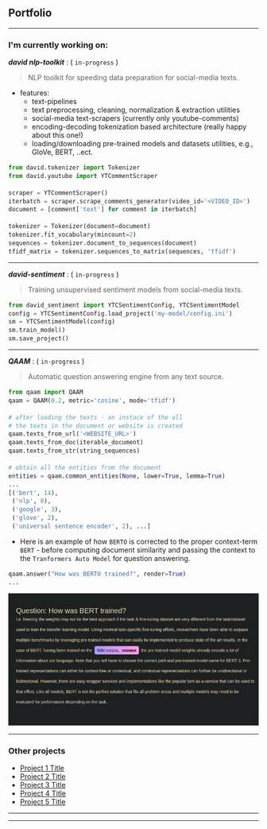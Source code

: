 ## Portfolio

---

### I'm currently working on:

***david nlp-toolkit*** : ( `in-progress` )

> NLP toolkit for speeding data preparation for social-media texts.

- features:
  - text-pipelines
  - text preprocessing, cleaning, normalization & extraction utilities
  - social-media text-scrapers (currently only youtube-comments)
  - encoding-decoding tokenization based architecture (really happy about this one!)
  - loading/downloading pre-trained models and datasets utilities, e.g., GloVe, BERT, ..ect.

```python
from david.tokenizer import Tokenizer
from david.youtube import YTCommentScraper

scraper = YTCommentScraper()
iterbatch = scraper.scrape_comments_generator(video_id='<VIDEO_ID>')
document = [comment['text'] for comment in iterbatch]

tokenizer = Tokenizer(document=document)
tokenizer.fit_vocabulary(mincount=2)
sequences = tokenizer.document_to_sequences(document)
tfidf_matrix = tokenizer.sequences_to_matrix(sequences, 'tfidf')

```
---

***david-sentiment*** : ( `in-progress` )

> Training unsupervised sentiment models from social-media texts.

```python
from david_sentiment import YTCSentimentConfig, YTCSentimentModel
config = YTCSentimentConfig.load_project('my-model/config.ini')
sm = YTCSentimentModel(config)
sm.train_model()
sm.save_project()
```
---

***QAAM***  : ( `in-progress` )

> Automatic question answering engine from any text source.

```python
from qaam import QAAM
qaam = QAAM(0.2, metric='cosine', mode='tfidf')

# after loading the texts - an instace of the all
# the texts in the document or website is created
qaam.texts_from_url('<WEBSITE_URL>')
qaam.texts_from_doc(iterable_document)
qaam.texts_from_str(string_sequences)

# obtain all the entities from the document
entities = qaam.common_entities(None, lower=True, lemma=True)
...
[('bert', 14),
 ('nlp', 8),
 ('google', 3),
 ('glove', 2),
 ('universal sentence encoder', 2), ...]
 ```
 
- Here is an example of how `BERTO` is corrected to the proper context-term `BERT` - before computing document similarity and passing the context to the `Tranformers Auto Model` for question answering.

```python
qaam.answer("How was BERTO trained?", render=True)
...
```
<img src="images/pred2.png?raw=true"/>

---

### Other projects

- [Project 1 Title](http://example.com/)
- [Project 2 Title](http://example.com/)
- [Project 3 Title](http://example.com/)
- [Project 4 Title](http://example.com/)
- [Project 5 Title](http://example.com/)

---

---
<p style="font-size:11px"></p>
<!-- Remove above link if you don't want to attibute -->
